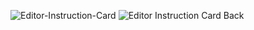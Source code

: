 ![Editor-Instruction-Card](https://github.com/hgoda90/Bezel-Preset-Editor/assets/19923898/c97423f2-22f5-4e25-ac7f-53c38ad52627)
![Editor Instruction Card Back](https://github.com/hgoda90/Bezel-Preset-Editor/assets/19923898/b9bb9c04-ea9c-49af-af79-47e3d87ccb68)
